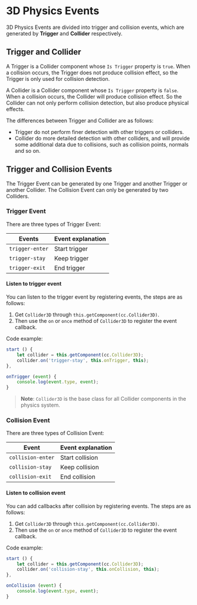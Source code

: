 # 3D Physics Events

3D Physics Events are divided into trigger and collision events, which are generated by **Trigger** and **Collider** respectively.

## Trigger and Collider

A Trigger is a Collider component whose `Is Trigger` property is `true`. When a collision occurs, the Trigger does not produce collision effect, so the Trigger is only used for collision detection.

A Collider is a Collider component whose `Is Trigger` property is `false`. When a collision occurs, the Collider will produce collision effect. So the Collider can not only perform collision detection, but also produce physical effects.

The differences between Trigger and Collider are as follows:

- Trigger do not perform finer detection with other triggers or colliders.
- Collider do more detailed detection with other colliders, and will provide some additional data due to collisions, such as collision points, normals and so on.

## Trigger and Collision Events

The Trigger Event can be generated by one Trigger and another Trigger or another Collider. The Collision Event can only be generated by two Colliders.

### Trigger Event

There are three types of Trigger Event:

| Events          | Event explanation |
| --------------- | ------------------ |
| `trigger-enter` | Start trigger      |
| `trigger-stay`  | Keep trigger       |
| `trigger-exit`  | End trigger        |

#### Listen to trigger event

You can listen to the trigger event by registering events, the steps are as follows:

1. Get `Collider3D` through `this.getComponent(cc.Collider3D)`.
2. Then use the `on` or `once` method of `Collider3D` to register the event callback.

Code example:

  ```js
  start () {
      let collider = this.getComponent(cc.Collider3D);
      collider.on('trigger-stay', this.onTrigger, this);
  },

  onTrigger (event) {
      console.log(event.type, event);
  }
  ```

> **Note**: `Collider3D` is the base class for all Collider components in the physics system.

### Collision Event

There are three types of Collision Event:

| Event             | Event explanation |
| ----------------- | ----------------- |
| `collision-enter` | Start collision   |
| `collision-stay`  | Keep collision    |
| `collision-exit`  | End collision     |

#### Listen to collision event

You can add callbacks after collision by registering events. The steps are as follows:

1. Get `Collider3D` through `this.getComponent(cc.Collider3D)`.
2. Then use the `on` or `once` method of `Collider3D` to register the event callback.

Code example:

  ```js
  start () {
      let collider = this.getComponent(cc.Collider3D);
      collider.on('collision-stay', this.onCollision, this);
  },

  onCollision (event) {
      console.log(event.type, event);
  }
  ```
